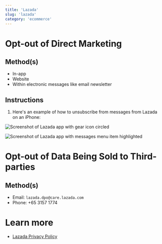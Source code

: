 ```yaml
---
title: 'Lazada'
slug: 'lazada'
category: 'ecommerce'
---
```


# Opt-out of Direct Marketing

## Method(s)

- In-app
- Website
- Within electronic messages like email newsletter

## Instructions

1. Here's an example of how to unsubscribe from messages from Lazada on an iPhone:

![Screenshot of Lazada app with gear icon circled](./lazada-settings.jpg)

![Screenshot of Lazada app with messages menu item highlighted](./lazada-messages.jpg)

# Opt-out of Data Being Sold to Third-parties

## Method(s)

- Email: `lazada.dpo@care.lazada.com`
- Phone: +65 3157 1774

# Learn more

- [Lazada Privacy Policy](https://www.lazada.sg/privacy-policy/)